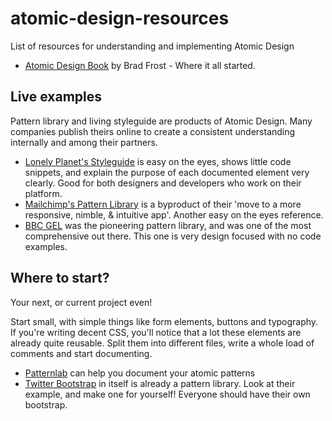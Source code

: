 # atomic-design-resources
List of resources for understanding and implementing Atomic Design

- [Atomic Design Book](http://atomicdesign.bradfrost.com/table-of-contents/) by Brad Frost - Where it all started.

## Live examples

Pattern library and living styleguide are products of Atomic Design. Many companies publish theirs online to create a consistent understanding internally and among their partners.

- [Lonely Planet's Styleguide](https://rizzo.lonelyplanet.com/styleguide/design-elements/) is easy on the eyes, shows little code snippets, and explain the purpose of each documented element very clearly. Good for both designers and developers who work on their platform.
- [Mailchimp's Pattern Library](http://ux.mailchimp.com/patterns/) is a byproduct of their 'move to a more responsive, nimble, & intuitive app'. Another easy on the eyes reference.
- [BBC GEL](http://www.bbc.co.uk/gel/guidelines/category/design-patterns) was the pioneering pattern library, and was one of the most comprehensive out there. This one is very design focused with no code examples.

## Where to start?

Your next, or current project even!

Start small, with simple things like form elements, buttons and typography. If you're writing decent CSS, you'll notice that a lot these elements are already quite reusable. Split them into different files, write a whole load of comments and start documenting.

- [Patternlab](http://patternlab.io/) can help you document your atomic patterns
- [Twitter Bootstrap](http://getbootstrap.com/) in itself is already a pattern library. Look at their example, and make one for yourself! Everyone should have their own bootstrap.